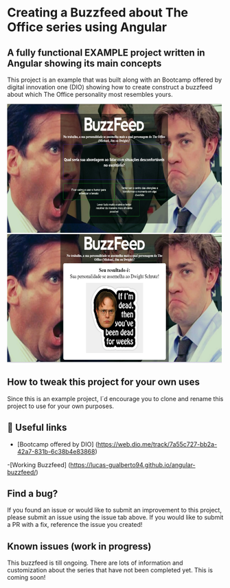 
# Creating a Buzzfeed about The Office series using Angular

## A fully functional EXAMPLE project written in Angular showing its main concepts

This project is an example that was built along with an  Bootcamp offered by digital innovation one (DIO) showing how to create construct a buzzfeed about which The Office personality most resembles yours.

<img src="./src/assets/imgs/readme1.png" width="500" height="300" />     <img src="./src/assets/imgs/readme2.png" width="500" height="300" />


## How to tweak this project for your own uses
Since this is an example project, I´d encourage you to clone and rename this project to use for your own purposes.

## 📖 Useful links
- [Bootcamp offered by DIO] (https://web.dio.me/track/7a55c727-bb2a-42a7-831b-6c38b4e83868)

-[Working Buzzfeed] (https://lucas-gualberto94.github.io/angular-buzzfeed/)

## Find a bug?
If you found an issue or would like to submit an improvement to this project, please submit an issue using the issue tab above. If you would like to submit a PR with a fix, reference the issue you created! 

## Known issues (work in progress)
This buzzfeed is till ongoing. There are lots of information and customization about the series that have not been completed yet. This is coming soon!
